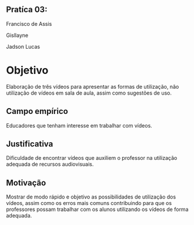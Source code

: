 ## Pratíca 03:

Francisco de Assis

Gisllayne

Jadson Lucas


# Objetivo

Elaboração de três vídeos para apresentar as formas de utilização, não utilização de vídeos em sala de aula, assim como sugestões de uso.

## Campo empírico

Educadores que tenham interesse em trabalhar com vídeos.

## Justificativa

Dificuldade de encontrar vídeos que auxiliem o professor na utilização adequada de recursos audiovisuais.

## Motivação

Mostrar de modo rápido e objetivo as possibilidades de utilização dos vídeos, assim como os erros mais comuns contribuindo para que os professores possam trabalhar com os alunos utilizando os vídeos de forma adequada.
